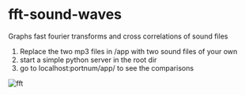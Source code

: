 # fft-sound-waves
Graphs fast fourier transforms and cross correlations of sound files

1. Replace the two mp3 files in /app with two sound files of your own
2. start a simple python server in the root dir
3. go to localhost:portnum/app/ to see the comparisons

![fft](/app/screenshot.png?raw=true "fft")

